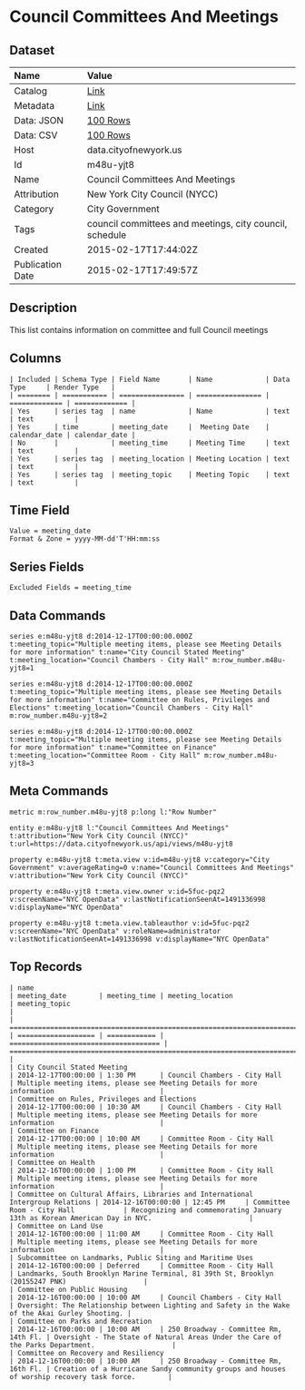 # Council Committees And Meetings

## Dataset

| Name | Value |
| :--- | :---- |
| Catalog | [Link](https://catalog.data.gov/dataset/council-committees-and-meetings) |
| Metadata | [Link](https://data.cityofnewyork.us/api/views/m48u-yjt8) |
| Data: JSON | [100 Rows](https://data.cityofnewyork.us/api/views/m48u-yjt8/rows.json?max_rows=100) |
| Data: CSV | [100 Rows](https://data.cityofnewyork.us/api/views/m48u-yjt8/rows.csv?max_rows=100) |
| Host | data.cityofnewyork.us |
| Id | m48u-yjt8 |
| Name | Council Committees And Meetings |
| Attribution | New York City Council (NYCC) |
| Category | City Government |
| Tags | council committees and meetings, city council, schedule |
| Created | 2015-02-17T17:44:02Z |
| Publication Date | 2015-02-17T17:49:57Z |

## Description

This list contains information on committee and full Council meetings

## Columns

```ls
| Included | Schema Type | Field Name       | Name             | Data Type     | Render Type   |
| ======== | =========== | ================ | ================ | ============= | ============= |
| Yes      | series tag  | name             | Name             | text          | text          |
| Yes      | time        | meeting_date     |  Meeting Date    | calendar_date | calendar_date |
| No       |             | meeting_time     | Meeting Time     | text          | text          |
| Yes      | series tag  | meeting_location | Meeting Location | text          | text          |
| Yes      | series tag  | meeting_topic    | Meeting Topic    | text          | text          |
```

## Time Field

```ls
Value = meeting_date
Format & Zone = yyyy-MM-dd'T'HH:mm:ss
```

## Series Fields

```ls
Excluded Fields = meeting_time
```

## Data Commands

```ls
series e:m48u-yjt8 d:2014-12-17T00:00:00.000Z t:meeting_topic="Multiple meeting items, please see Meeting Details for more information" t:name="City Council Stated Meeting" t:meeting_location="Council Chambers - City Hall" m:row_number.m48u-yjt8=1

series e:m48u-yjt8 d:2014-12-17T00:00:00.000Z t:meeting_topic="Multiple meeting items, please see Meeting Details for more information" t:name="Committee on Rules, Privileges and Elections" t:meeting_location="Council Chambers - City Hall" m:row_number.m48u-yjt8=2

series e:m48u-yjt8 d:2014-12-17T00:00:00.000Z t:meeting_topic="Multiple meeting items, please see Meeting Details for more information" t:name="Committee on Finance" t:meeting_location="Committee Room - City Hall" m:row_number.m48u-yjt8=3
```

## Meta Commands

```ls
metric m:row_number.m48u-yjt8 p:long l:"Row Number"

entity e:m48u-yjt8 l:"Council Committees And Meetings" t:attribution="New York City Council (NYCC)" t:url=https://data.cityofnewyork.us/api/views/m48u-yjt8

property e:m48u-yjt8 t:meta.view v:id=m48u-yjt8 v:category="City Government" v:averageRating=0 v:name="Council Committees And Meetings" v:attribution="New York City Council (NYCC)"

property e:m48u-yjt8 t:meta.view.owner v:id=5fuc-pqz2 v:screenName="NYC OpenData" v:lastNotificationSeenAt=1491336998 v:displayName="NYC OpenData"

property e:m48u-yjt8 t:meta.view.tableauthor v:id=5fuc-pqz2 v:screenName="NYC OpenData" v:roleName=administrator v:lastNotificationSeenAt=1491336998 v:displayName="NYC OpenData"
```

## Top Records

```ls
| name                                                                            | meeting_date        | meeting_time | meeting_location                      | meeting_topic                                                                                    | 
| =============================================================================== | =================== | ============ | ===================================== | ================================================================================================ | 
| City Council Stated Meeting                                                     | 2014-12-17T00:00:00 | 1:30 PM      | Council Chambers - City Hall          | Multiple meeting items, please see Meeting Details for more information                          | 
| Committee on Rules, Privileges and Elections                                    | 2014-12-17T00:00:00 | 10:30 AM     | Council Chambers - City Hall          | Multiple meeting items, please see Meeting Details for more information                          | 
| Committee on Finance                                                            | 2014-12-17T00:00:00 | 10:00 AM     | Committee Room - City Hall            | Multiple meeting items, please see Meeting Details for more information                          | 
| Committee on Health                                                             | 2014-12-16T00:00:00 | 1:00 PM      | Committee Room - City Hall            | Multiple meeting items, please see Meeting Details for more information                          | 
| Committee on Cultural Affairs, Libraries and International Intergroup Relations | 2014-12-16T00:00:00 | 12:45 PM     | Committee Room - City Hall            | Recognizing and commemorating January 13th as Korean American Day in NYC.                        | 
| Committee on Land Use                                                           | 2014-12-16T00:00:00 | 11:00 AM     | Committee Room - City Hall            | Multiple meeting items, please see Meeting Details for more information                          | 
| Subcommittee on Landmarks, Public Siting and Maritime Uses                      | 2014-12-16T00:00:00 | Deferred     | Committee Room - City Hall            | Landmarks, South Brooklyn Marine Terminal, 81 39th St, Brooklyn (20155247 PNK)                   | 
| Committee on Public Housing                                                     | 2014-12-16T00:00:00 | 10:00 AM     | Council Chambers - City Hall          | Oversight: The Relationship between Lighting and Safety in the Wake of the Akai Gurley Shooting. | 
| Committee on Parks and Recreation                                               | 2014-12-16T00:00:00 | 10:00 AM     | 250 Broadway - Committee Rm, 14th Fl. | Oversight - The State of Natural Areas Under the Care of the Parks Department.                   | 
| Committee on Recovery and Resiliency                                            | 2014-12-16T00:00:00 | 10:00 AM     | 250 Broadway - Committee Rm, 16th Fl. | Creation of a Hurricane Sandy community groups and houses of worship recovery task force.        | 
```